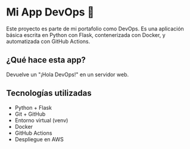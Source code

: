 # Mi App DevOps 🚀

Este proyecto es parte de mi portafolio como DevOps. Es una aplicación básica escrita en Python con Flask, contenerizada con Docker, y automatizada con GitHub Actions.

## ¿Qué hace esta app?
Devuelve un "¡Hola DevOps!" en un servidor web.

## Tecnologías utilizadas
- Python + Flask
- Git + GitHub
- Entorno virtual (venv)
- Docker
- GitHub Actions
- Despliegue en AWS
